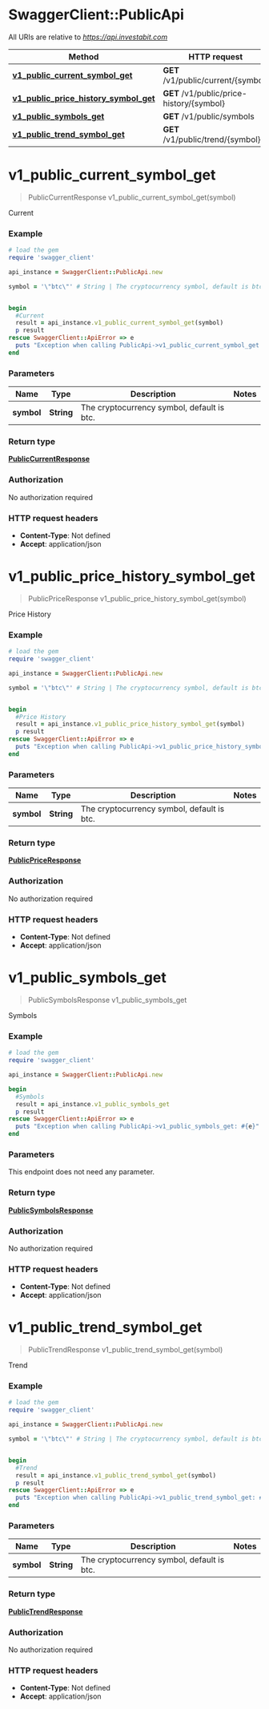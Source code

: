 # SwaggerClient::PublicApi

All URIs are relative to *https://api.investabit.com*

Method | HTTP request | Description
------------- | ------------- | -------------
[**v1_public_current_symbol_get**](PublicApi.md#v1_public_current_symbol_get) | **GET** /v1/public/current/{symbol} | Current
[**v1_public_price_history_symbol_get**](PublicApi.md#v1_public_price_history_symbol_get) | **GET** /v1/public/price-history/{symbol} | Price History
[**v1_public_symbols_get**](PublicApi.md#v1_public_symbols_get) | **GET** /v1/public/symbols | Symbols
[**v1_public_trend_symbol_get**](PublicApi.md#v1_public_trend_symbol_get) | **GET** /v1/public/trend/{symbol} | Trend


# **v1_public_current_symbol_get**
> PublicCurrentResponse v1_public_current_symbol_get(symbol)

Current



### Example
```ruby
# load the gem
require 'swagger_client'

api_instance = SwaggerClient::PublicApi.new

symbol = '\"btc\"' # String | The cryptocurrency symbol, default is btc.


begin
  #Current
  result = api_instance.v1_public_current_symbol_get(symbol)
  p result
rescue SwaggerClient::ApiError => e
  puts "Exception when calling PublicApi->v1_public_current_symbol_get: #{e}"
end
```

### Parameters

Name | Type | Description  | Notes
------------- | ------------- | ------------- | -------------
 **symbol** | **String**| The cryptocurrency symbol, default is btc. | 

### Return type

[**PublicCurrentResponse**](PublicCurrentResponse.md)

### Authorization

No authorization required

### HTTP request headers

 - **Content-Type**: Not defined
 - **Accept**: application/json



# **v1_public_price_history_symbol_get**
> PublicPriceResponse v1_public_price_history_symbol_get(symbol)

Price History



### Example
```ruby
# load the gem
require 'swagger_client'

api_instance = SwaggerClient::PublicApi.new

symbol = '\"btc\"' # String | The cryptocurrency symbol, default is btc.


begin
  #Price History
  result = api_instance.v1_public_price_history_symbol_get(symbol)
  p result
rescue SwaggerClient::ApiError => e
  puts "Exception when calling PublicApi->v1_public_price_history_symbol_get: #{e}"
end
```

### Parameters

Name | Type | Description  | Notes
------------- | ------------- | ------------- | -------------
 **symbol** | **String**| The cryptocurrency symbol, default is btc. | 

### Return type

[**PublicPriceResponse**](PublicPriceResponse.md)

### Authorization

No authorization required

### HTTP request headers

 - **Content-Type**: Not defined
 - **Accept**: application/json



# **v1_public_symbols_get**
> PublicSymbolsResponse v1_public_symbols_get

Symbols



### Example
```ruby
# load the gem
require 'swagger_client'

api_instance = SwaggerClient::PublicApi.new

begin
  #Symbols
  result = api_instance.v1_public_symbols_get
  p result
rescue SwaggerClient::ApiError => e
  puts "Exception when calling PublicApi->v1_public_symbols_get: #{e}"
end
```

### Parameters
This endpoint does not need any parameter.

### Return type

[**PublicSymbolsResponse**](PublicSymbolsResponse.md)

### Authorization

No authorization required

### HTTP request headers

 - **Content-Type**: Not defined
 - **Accept**: application/json



# **v1_public_trend_symbol_get**
> PublicTrendResponse v1_public_trend_symbol_get(symbol)

Trend



### Example
```ruby
# load the gem
require 'swagger_client'

api_instance = SwaggerClient::PublicApi.new

symbol = '\"btc\"' # String | The cryptocurrency symbol, default is btc.


begin
  #Trend
  result = api_instance.v1_public_trend_symbol_get(symbol)
  p result
rescue SwaggerClient::ApiError => e
  puts "Exception when calling PublicApi->v1_public_trend_symbol_get: #{e}"
end
```

### Parameters

Name | Type | Description  | Notes
------------- | ------------- | ------------- | -------------
 **symbol** | **String**| The cryptocurrency symbol, default is btc. | 

### Return type

[**PublicTrendResponse**](PublicTrendResponse.md)

### Authorization

No authorization required

### HTTP request headers

 - **Content-Type**: Not defined
 - **Accept**: application/json




